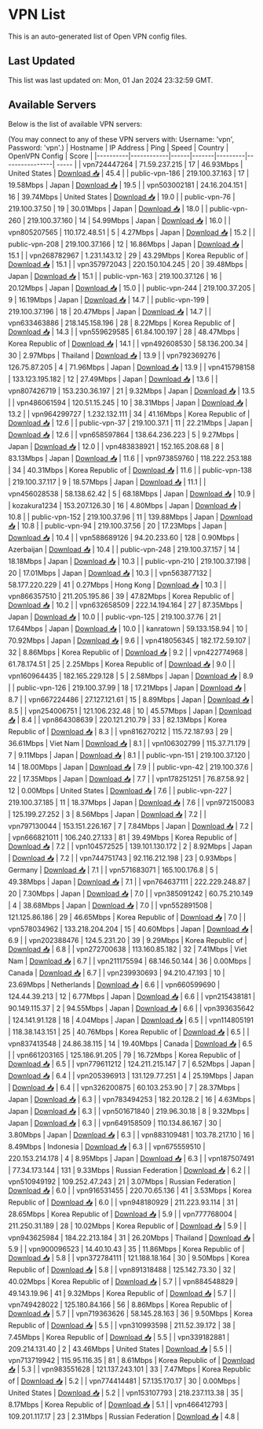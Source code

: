 # VPN List

This is an auto-generated list of Open VPN config files.

## Last Updated

This list was last updated on: Mon, 01 Jan 2024 23:32:59 GMT.

## Available Servers

Below is the list of available VPN servers:

(You may connect to any of these VPN servers with: Username: 'vpn', Password: 'vpn'.)
| Hostname | IP Address | Ping | Speed | Country | OpenVPN Config | Score |
|----------|------------|------|-------|---------|----------------| ----- |
| vpn724447264 | 71.59.237.215 | 17 | 46.93Mbps | United States | [Download 📥](./configs/server_0_US.ovpn) | 45.4 |
| public-vpn-186 | 219.100.37.163 | 17 | 19.58Mbps | Japan | [Download 📥](./configs/server_1_JP.ovpn) | 19.5 |
| vpn503002181 | 24.16.204.151 | 16 | 39.74Mbps | United States | [Download 📥](./configs/server_2_US.ovpn) | 19.0 |
| public-vpn-76 | 219.100.37.50 | 19 | 30.01Mbps | Japan | [Download 📥](./configs/server_3_JP.ovpn) | 18.0 |
| public-vpn-260 | 219.100.37.160 | 14 | 54.99Mbps | Japan | [Download 📥](./configs/server_4_JP.ovpn) | 16.0 |
| vpn805207565 | 110.172.48.51 | 5 | 4.27Mbps | Japan | [Download 📥](./configs/server_5_JP.ovpn) | 15.2 |
| public-vpn-208 | 219.100.37.166 | 12 | 16.86Mbps | Japan | [Download 📥](./configs/server_6_JP.ovpn) | 15.1 |
| vpn268782967 | 1.231.143.12 | 29 | 43.29Mbps | Korea Republic of | [Download 📥](./configs/server_7_KR.ovpn) | 15.1 |
| vpn357972043 | 220.150.104.245 | 20 | 39.48Mbps | Japan | [Download 📥](./configs/server_8_JP.ovpn) | 15.1 |
| public-vpn-163 | 219.100.37.126 | 16 | 20.12Mbps | Japan | [Download 📥](./configs/server_9_JP.ovpn) | 15.0 |
| public-vpn-244 | 219.100.37.205 | 9 | 16.19Mbps | Japan | [Download 📥](./configs/server_10_JP.ovpn) | 14.7 |
| public-vpn-199 | 219.100.37.196 | 18 | 20.47Mbps | Japan | [Download 📥](./configs/server_11_JP.ovpn) | 14.7 |
| vpn633463886 | 218.145.158.196 | 28 | 8.22Mbps | Korea Republic of | [Download 📥](./configs/server_12_KR.ovpn) | 14.3 |
| vpn559629585 | 61.84.100.197 | 28 | 48.47Mbps | Korea Republic of | [Download 📥](./configs/server_13_KR.ovpn) | 14.1 |
| vpn492608530 | 58.136.200.34 | 30 | 2.97Mbps | Thailand | [Download 📥](./configs/server_14_TH.ovpn) | 13.9 |
| vpn792369276 | 126.75.87.205 | 4 | 71.96Mbps | Japan | [Download 📥](./configs/server_15_JP.ovpn) | 13.9 |
| vpn415798158 | 133.123.195.182 | 12 | 27.49Mbps | Japan | [Download 📥](./configs/server_16_JP.ovpn) | 13.6 |
| vpn807426719 | 153.230.36.197 | 21 | 9.32Mbps | Japan | [Download 📥](./configs/server_17_JP.ovpn) | 13.5 |
| vpn486061594 | 120.51.15.245 | 10 | 38.31Mbps | Japan | [Download 📥](./configs/server_18_JP.ovpn) | 13.2 |
| vpn964299727 | 1.232.132.111 | 34 | 41.16Mbps | Korea Republic of | [Download 📥](./configs/server_19_KR.ovpn) | 12.6 |
| public-vpn-37 | 219.100.37.1 | 11 | 22.21Mbps | Japan | [Download 📥](./configs/server_20_JP.ovpn) | 12.6 |
| vpn658597864 | 138.64.236.223 | 5 | 9.27Mbps | Japan | [Download 📥](./configs/server_21_JP.ovpn) | 12.0 |
| vpn483838921 | 152.165.208.68 | 8 | 83.13Mbps | Japan | [Download 📥](./configs/server_22_JP.ovpn) | 11.6 |
| vpn973859760 | 118.222.253.188 | 34 | 40.31Mbps | Korea Republic of | [Download 📥](./configs/server_23_KR.ovpn) | 11.6 |
| public-vpn-138 | 219.100.37.117 | 9 | 18.57Mbps | Japan | [Download 📥](./configs/server_24_JP.ovpn) | 11.1 |
| vpn456028538 | 58.138.62.42 | 5 | 68.18Mbps | Japan | [Download 📥](./configs/server_25_JP.ovpn) | 10.9 |
| kozakura1234 | 153.207.126.30 | 16 | 4.80Mbps | Japan | [Download 📥](./configs/server_26_JP.ovpn) | 10.8 |
| public-vpn-152 | 219.100.37.96 | 11 | 139.88Mbps | Japan | [Download 📥](./configs/server_27_JP.ovpn) | 10.8 |
| public-vpn-94 | 219.100.37.56 | 20 | 17.23Mbps | Japan | [Download 📥](./configs/server_28_JP.ovpn) | 10.4 |
| vpn588689126 | 94.20.233.60 | 128 | 0.90Mbps | Azerbaijan | [Download 📥](./configs/server_29_AZ.ovpn) | 10.4 |
| public-vpn-248 | 219.100.37.157 | 14 | 18.18Mbps | Japan | [Download 📥](./configs/server_30_JP.ovpn) | 10.3 |
| public-vpn-210 | 219.100.37.198 | 20 | 17.01Mbps | Japan | [Download 📥](./configs/server_31_JP.ovpn) | 10.3 |
| vpn563877132 | 58.177.220.229 | 41 | 0.27Mbps | Hong Kong | [Download 📥](./configs/server_32_HK.ovpn) | 10.3 |
| vpn866357510 | 211.205.195.86 | 39 | 47.82Mbps | Korea Republic of | [Download 📥](./configs/server_33_KR.ovpn) | 10.2 |
| vpn632658509 | 222.14.194.164 | 27 | 87.35Mbps | Japan | [Download 📥](./configs/server_34_JP.ovpn) | 10.0 |
| public-vpn-125 | 219.100.37.76 | 21 | 17.64Mbps | Japan | [Download 📥](./configs/server_35_JP.ovpn) | 10.0 |
| kanratown | 59.133.158.94 | 10 | 70.92Mbps | Japan | [Download 📥](./configs/server_36_JP.ovpn) | 9.6 |
| vpn418056345 | 182.172.59.107 | 32 | 8.86Mbps | Korea Republic of | [Download 📥](./configs/server_37_KR.ovpn) | 9.2 |
| vpn422774968 | 61.78.174.51 | 25 | 2.25Mbps | Korea Republic of | [Download 📥](./configs/server_38_KR.ovpn) | 9.0 |
| vpn160964435 | 182.165.229.128 | 5 | 2.58Mbps | Japan | [Download 📥](./configs/server_39_JP.ovpn) | 8.9 |
| public-vpn-126 | 219.100.37.99 | 18 | 17.21Mbps | Japan | [Download 📥](./configs/server_40_JP.ovpn) | 8.7 |
| vpn667224486 | 27.127.121.61 | 15 | 8.89Mbps | Japan | [Download 📥](./configs/server_41_JP.ovpn) | 8.5 |
| vpn254006751 | 121.106.232.48 | 10 | 45.57Mbps | Japan | [Download 📥](./configs/server_42_JP.ovpn) | 8.4 |
| vpn864308639 | 220.121.210.79 | 33 | 82.13Mbps | Korea Republic of | [Download 📥](./configs/server_43_KR.ovpn) | 8.3 |
| vpn816270212 | 115.72.187.93 | 29 | 36.61Mbps | Viet Nam | [Download 📥](./configs/server_44_VN.ovpn) | 8.1 |
| vpn106302799 | 115.37.71.179 | 7 | 9.11Mbps | Japan | [Download 📥](./configs/server_45_JP.ovpn) | 8.1 |
| public-vpn-151 | 219.100.37.120 | 14 | 18.00Mbps | Japan | [Download 📥](./configs/server_46_JP.ovpn) | 7.9 |
| public-vpn-42 | 219.100.37.6 | 22 | 17.35Mbps | Japan | [Download 📥](./configs/server_47_JP.ovpn) | 7.7 |
| vpn178251251 | 76.87.58.92 | 12 | 0.00Mbps | United States | [Download 📥](./configs/server_48_US.ovpn) | 7.6 |
| public-vpn-227 | 219.100.37.185 | 11 | 18.37Mbps | Japan | [Download 📥](./configs/server_49_JP.ovpn) | 7.6 |
| vpn972150083 | 125.199.27.252 | 3 | 8.56Mbps | Japan | [Download 📥](./configs/server_50_JP.ovpn) | 7.2 |
| vpn797130044 | 153.151.226.167 | 7 | 7.84Mbps | Japan | [Download 📥](./configs/server_51_JP.ovpn) | 7.2 |
| vpn666821011 | 106.240.27.133 | 81 | 39.49Mbps | Korea Republic of | [Download 📥](./configs/server_52_KR.ovpn) | 7.2 |
| vpn104572525 | 139.101.130.172 | 2 | 8.92Mbps | Japan | [Download 📥](./configs/server_53_JP.ovpn) | 7.2 |
| vpn744751743 | 92.116.212.198 | 23 | 0.93Mbps | Germany | [Download 📥](./configs/server_54_DE.ovpn) | 7.1 |
| vpn571683071 | 165.100.176.8 | 5 | 49.38Mbps | Japan | [Download 📥](./configs/server_55_JP.ovpn) | 7.1 |
| vpn764637111 | 222.229.248.87 | 20 | 7.30Mbps | Japan | [Download 📥](./configs/server_56_JP.ovpn) | 7.0 |
| vpn385091242 | 60.75.210.149 | 4 | 38.68Mbps | Japan | [Download 📥](./configs/server_57_JP.ovpn) | 7.0 |
| vpn552891508 | 121.125.86.186 | 29 | 46.65Mbps | Korea Republic of | [Download 📥](./configs/server_58_KR.ovpn) | 7.0 |
| vpn578034962 | 133.218.204.204 | 15 | 40.60Mbps | Japan | [Download 📥](./configs/server_59_JP.ovpn) | 6.9 |
| vpn202388476 | 124.5.231.20 | 39 | 9.29Mbps | Korea Republic of | [Download 📥](./configs/server_60_KR.ovpn) | 6.8 |
| vpn272700638 | 113.160.85.182 | 32 | 7.41Mbps | Viet Nam | [Download 📥](./configs/server_61_VN.ovpn) | 6.7 |
| vpn211175594 | 68.146.50.144 | 36 | 0.00Mbps | Canada | [Download 📥](./configs/server_62_CA.ovpn) | 6.7 |
| vpn239930693 | 94.210.47.193 | 10 | 23.69Mbps | Netherlands | [Download 📥](./configs/server_63_NL.ovpn) | 6.6 |
| vpn660599690 | 124.44.39.213 | 12 | 6.77Mbps | Japan | [Download 📥](./configs/server_64_JP.ovpn) | 6.6 |
| vpn215438181 | 90.149.115.37 | 2 | 94.55Mbps | Japan | [Download 📥](./configs/server_65_JP.ovpn) | 6.6 |
| vpn393635642 | 124.141.91.128 | 18 | 4.04Mbps | Japan | [Download 📥](./configs/server_66_JP.ovpn) | 6.5 |
| vpn114805191 | 118.38.143.151 | 25 | 40.76Mbps | Korea Republic of | [Download 📥](./configs/server_67_KR.ovpn) | 6.5 |
| vpn837413548 | 24.86.38.115 | 14 | 19.40Mbps | Canada | [Download 📥](./configs/server_68_CA.ovpn) | 6.5 |
| vpn661203165 | 125.186.91.205 | 79 | 16.72Mbps | Korea Republic of | [Download 📥](./configs/server_69_KR.ovpn) | 6.5 |
| vpn779611212 | 124.211.215.147 | 7 | 6.52Mbps | Japan | [Download 📥](./configs/server_70_JP.ovpn) | 6.4 |
| vpn205396913 | 131.129.77.251 | 4 | 25.19Mbps | Japan | [Download 📥](./configs/server_71_JP.ovpn) | 6.4 |
| vpn326200875 | 60.103.253.90 | 7 | 28.37Mbps | Japan | [Download 📥](./configs/server_72_JP.ovpn) | 6.3 |
| vpn783494253 | 182.20.128.2 | 16 | 4.63Mbps | Japan | [Download 📥](./configs/server_73_JP.ovpn) | 6.3 |
| vpn501671840 | 219.96.30.18 | 8 | 9.32Mbps | Japan | [Download 📥](./configs/server_74_JP.ovpn) | 6.3 |
| vpn649158509 | 110.134.86.167 | 30 | 3.80Mbps | Japan | [Download 📥](./configs/server_75_JP.ovpn) | 6.3 |
| vpn883109481 | 103.78.217.10 | 16 | 8.49Mbps | Indonesia | [Download 📥](./configs/server_76_ID.ovpn) | 6.3 |
| vpn675559510 | 220.153.214.178 | 4 | 8.95Mbps | Japan | [Download 📥](./configs/server_77_JP.ovpn) | 6.3 |
| vpn187507491 | 77.34.173.144 | 131 | 9.33Mbps | Russian Federation | [Download 📥](./configs/server_78_RU.ovpn) | 6.2 |
| vpn510949192 | 109.252.47.243 | 21 | 3.07Mbps | Russian Federation | [Download 📥](./configs/server_79_RU.ovpn) | 6.0 |
| vpn916531455 | 220.70.65.136 | 41 | 3.53Mbps | Korea Republic of | [Download 📥](./configs/server_80_KR.ovpn) | 6.0 |
| vpn948180929 | 211.223.93.114 | 31 | 28.65Mbps | Korea Republic of | [Download 📥](./configs/server_81_KR.ovpn) | 5.9 |
| vpn777768004 | 211.250.31.189 | 28 | 10.02Mbps | Korea Republic of | [Download 📥](./configs/server_82_KR.ovpn) | 5.9 |
| vpn943625984 | 184.22.213.184 | 31 | 26.20Mbps | Thailand | [Download 📥](./configs/server_83_TH.ovpn) | 5.9 |
| vpn900096523 | 14.40.10.43 | 35 | 11.86Mbps | Korea Republic of | [Download 📥](./configs/server_84_KR.ovpn) | 5.8 |
| vpn372784111 | 121.188.18.164 | 30 | 9.50Mbps | Korea Republic of | [Download 📥](./configs/server_85_KR.ovpn) | 5.8 |
| vpn891318488 | 125.142.73.30 | 32 | 40.02Mbps | Korea Republic of | [Download 📥](./configs/server_86_KR.ovpn) | 5.7 |
| vpn884548829 | 49.143.19.96 | 41 | 9.32Mbps | Korea Republic of | [Download 📥](./configs/server_87_KR.ovpn) | 5.7 |
| vpn749428022 | 125.180.84.166 | 56 | 8.86Mbps | Korea Republic of | [Download 📥](./configs/server_88_KR.ovpn) | 5.7 |
| vpn719363626 | 58.145.28.163 | 36 | 9.50Mbps | Korea Republic of | [Download 📥](./configs/server_89_KR.ovpn) | 5.5 |
| vpn310993598 | 211.52.39.172 | 38 | 7.45Mbps | Korea Republic of | [Download 📥](./configs/server_90_KR.ovpn) | 5.5 |
| vpn339182881 | 209.214.131.40 | 2 | 43.46Mbps | United States | [Download 📥](./configs/server_91_US.ovpn) | 5.5 |
| vpn713719942 | 115.95.116.35 | 81 | 8.61Mbps | Korea Republic of | [Download 📥](./configs/server_92_KR.ovpn) | 5.3 |
| vpn983551628 | 121.137.243.101 | 33 | 7.47Mbps | Korea Republic of | [Download 📥](./configs/server_93_KR.ovpn) | 5.2 |
| vpn774414481 | 57.135.170.17 | 30 | 0.00Mbps | United States | [Download 📥](./configs/server_94_US.ovpn) | 5.2 |
| vpn153107793 | 218.237.113.38 | 35 | 8.17Mbps | Korea Republic of | [Download 📥](./configs/server_95_KR.ovpn) | 5.1 |
| vpn466412793 | 109.201.117.17 | 23 | 2.31Mbps | Russian Federation | [Download 📥](./configs/server_96_RU.ovpn) | 4.8 |
